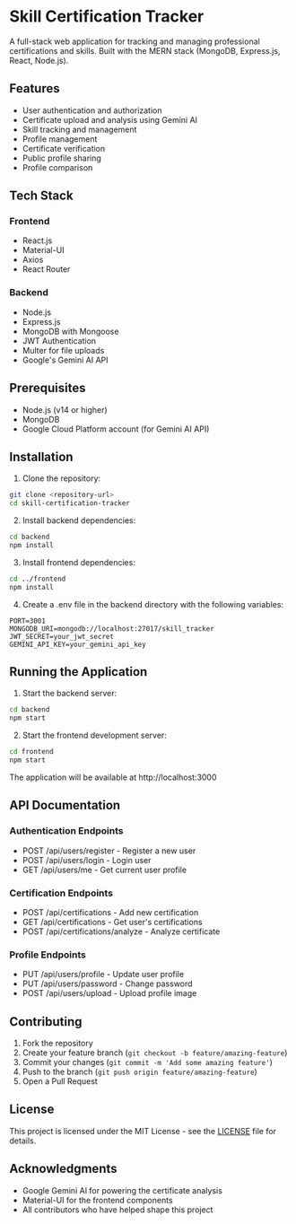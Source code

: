 # Skill Certification Tracker

A full-stack web application for tracking and managing professional certifications and skills. Built with the MERN stack (MongoDB, Express.js, React, Node.js).

## Features

- User authentication and authorization
- Certificate upload and analysis using Gemini AI
- Skill tracking and management
- Profile management
- Certificate verification
- Public profile sharing
- Profile comparison

## Tech Stack

### Frontend
- React.js
- Material-UI
- Axios
- React Router

### Backend
- Node.js
- Express.js
- MongoDB with Mongoose
- JWT Authentication
- Multer for file uploads
- Google's Gemini AI API

## Prerequisites

- Node.js (v14 or higher)
- MongoDB
- Google Cloud Platform account (for Gemini AI API)

## Installation

1. Clone the repository:
```bash
git clone <repository-url>
cd skill-certification-tracker
```

2. Install backend dependencies:
```bash
cd backend
npm install
```

3. Install frontend dependencies:
```bash
cd ../frontend
npm install
```

4. Create a .env file in the backend directory with the following variables:
```
PORT=3001
MONGODB_URI=mongodb://localhost:27017/skill_tracker
JWT_SECRET=your_jwt_secret
GEMINI_API_KEY=your_gemini_api_key
```

## Running the Application

1. Start the backend server:
```bash
cd backend
npm start
```

2. Start the frontend development server:
```bash
cd frontend
npm start
```

The application will be available at http://localhost:3000

## API Documentation

### Authentication Endpoints
- POST /api/users/register - Register a new user
- POST /api/users/login - Login user
- GET /api/users/me - Get current user profile

### Certification Endpoints
- POST /api/certifications - Add new certification
- GET /api/certifications - Get user's certifications
- POST /api/certifications/analyze - Analyze certificate

### Profile Endpoints
- PUT /api/users/profile - Update user profile
- PUT /api/users/password - Change password
- POST /api/users/upload - Upload profile image

## Contributing

1. Fork the repository
2. Create your feature branch (`git checkout -b feature/amazing-feature`)
3. Commit your changes (`git commit -m 'Add some amazing feature'`)
4. Push to the branch (`git push origin feature/amazing-feature`)
5. Open a Pull Request

## License

This project is licensed under the MIT License - see the [LICENSE](LICENSE) file for details.

## Acknowledgments

- Google Gemini AI for powering the certificate analysis
- Material-UI for the frontend components
- All contributors who have helped shape this project 